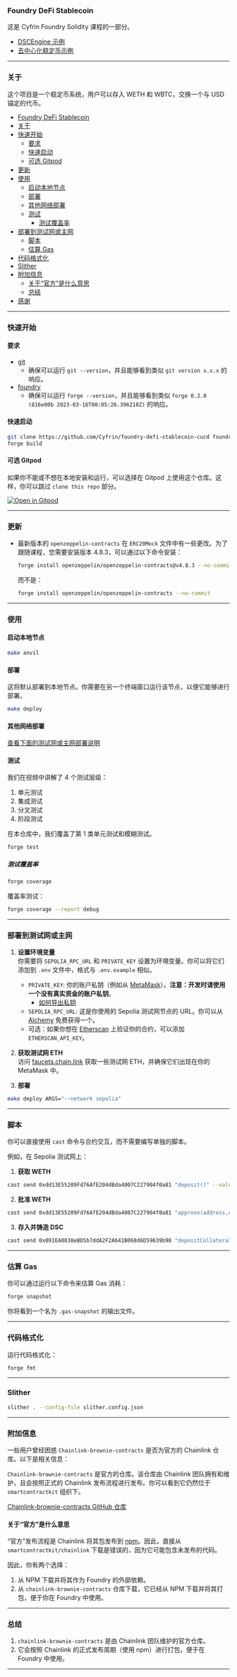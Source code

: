 ### Foundry DeFi Stablecoin

这是 Cyfrin Foundry Solidity 课程的一部分。

- [DSCEngine 示例](https://sepolia.etherscan.io/address/0x091ea0838ebd5b7dda2f2a641b068d6d59639b98#code)
- [去中心化稳定币示例](https://sepolia.etherscan.io/address/0xf30021646269007b0bdc0763fd736c6380602f2f#code)

---

### 关于

这个项目是一个稳定币系统，用户可以存入 WETH 和 WBTC，交换一个与 USD 锚定的代币。

- [Foundry DeFi Stablecoin](#foundry-defi-stablecoin)
- [关于](#about)
- [快速开始](#getting-started)
  - [要求](#requirements)
  - [快速启动](#quickstart)
  - [可选 Gitpod](#optional-gitpod)
- [更新](#updates)
- [使用](#usage)
  - [启动本地节点](#start-a-local-node)
  - [部署](#deploy)
  - [其他网络部署](#deploy---other-network)
  - [测试](#testing)
    - [测试覆盖率](#test-coverage)
- [部署到测试网或主网](#deployment-to-a-testnet-or-mainnet)
  - [脚本](#scripts)
  - [估算 Gas](#estimate-gas)
- [代码格式化](#formatting)
- [Slither](#slither)
- [附加信息](#additional-info)
  - [关于“官方”是什么意思](#lets-talk-about-what-official-means)
  - [总结](#summary)
- [感谢](#thank-you)

---

### 快速开始

#### 要求

- [git](https://git-scm.com/book/en/v2/Getting-Started-Installing-Git)
  - 确保可以运行 `git --version`，并且能够看到类似 `git version x.x.x` 的响应。
- [foundry](https://getfoundry.sh/)
  - 确保可以运行 `forge --version`，并且能够看到类似 `forge 0.2.0 (816e00b 2023-03-16T00:05:26.396218Z)` 的响应。

#### 快速启动

```bash
git clone https://github.com/Cyfrin/foundry-defi-stablecoin-cucd foundry-defi-stablecoin-cu
forge build
```

#### 可选 Gitpod

如果你不能或不想在本地安装和运行，可以选择在 Gitpod 上使用这个仓库。这样，你可以跳过 `clone this repo` 部分。

[![Open in Gitpod](https://gitpod.io/button/open-in-gitpod.svg)](https://gitpod.io/#github.com/PatrickAlphaC/foundry-smart-contract-lottery-cu)

---

### 更新

- 最新版本的 `openzeppelin-contracts` 在 `ERC20Mock` 文件中有一些更改。为了跟随课程，您需要安装版本 4.8.3，可以通过以下命令安装：

  ```bash
  forge install openzeppelin/openzeppelin-contracts@v4.8.3 --no-commit
  ```

  而不是：

  ```bash
  forge install openzeppelin/openzeppelin-contracts --no-commit
  ```

---

### 使用

#### 启动本地节点

```bash
make anvil
```

#### 部署

这将默认部署到本地节点。你需要在另一个终端窗口运行该节点，以便它能够进行部署。

```bash
make deploy
```

#### 其他网络部署

[查看下面的测试网或主网部署说明](#deployment-to-a-testnet-or-mainnet)

#### 测试

我们在视频中讲解了 4 个测试层级：

1. 单元测试
2. 集成测试
3. 分叉测试
4. 阶段测试

在本仓库中，我们覆盖了第 1 类单元测试和模糊测试。

```bash
forge test
```

##### 测试覆盖率

```bash
forge coverage
```

覆盖率测试：

```bash
forge coverage --report debug
```

---

### 部署到测试网或主网

1. **设置环境变量**  
   你需要将 `SEPOLIA_RPC_URL` 和 `PRIVATE_KEY` 设置为环境变量。你可以将它们添加到 `.env` 文件中，格式与 `.env.example` 相似。

   - `PRIVATE_KEY`: 你的账户私钥（例如从 [MetaMask](https://metamask.io/)）。**注意：开发时请使用一个没有真实资金的账户私钥**。
     - [如何导出私钥](https://metamask.zendesk.com/hc/en-us/articles/360015289632-How-to-Export-an-Account-Private-Key)
   - `SEPOLIA_RPC_URL`: 这是你使用的 Sepolia 测试网节点的 URL。你可以从 [Alchemy](https://alchemy.com/?a=673c802981) 免费获得一个。
   - 可选：如果你想在 [Etherscan](https://etherscan.io/) 上验证你的合约，可以添加 `ETHERSCAN_API_KEY`。

2. **获取测试网 ETH**  
   访问 [faucets.chain.link](https://faucets.chain.link/) 获取一些测试网 ETH，并确保它们出现在你的 MetaMask 中。

3. **部署**

```bash
make deploy ARGS="--network sepolia"
```

---

### 脚本

你可以直接使用 `cast` 命令与合约交互，而不需要编写单独的脚本。

例如，在 Sepolia 测试网上：

1. **获取 WETH**

```bash
cast send 0xdd13E55209Fd76AfE204dBda4007C227904f0a81 "deposit()" --value 0.1ether --rpc-url $SEPOLIA_RPC_URL --private-key $PRIVATE_KEY
```

2. **批准 WETH**

```bash
cast send 0xdd13E55209Fd76AfE204dBda4007C227904f0a81 "approve(address,uint256)" 0x091EA0838eBD5b7ddA2F2A641B068d6D59639b98 1000000000000000000 --rpc-url $SEPOLIA_RPC_URL --private-key $PRIVATE_KEY
```

3. **存入并铸造 DSC**

```bash
cast send 0x091EA0838eBD5b7ddA2F2A641B068d6D59639b98 "depositCollateralAndMintDsc(address,uint256,uint256)" 0xdd13E55209Fd76AfE204dBda4007C227904f0a81 100000000000000000 10000000000000000 --rpc-url $SEPOLIA_RPC_URL --private-key $PRIVATE_KEY
```

---

### 估算 Gas

你可以通过运行以下命令来估算 Gas 消耗：

```bash
forge snapshot
```

你将看到一个名为 `.gas-snapshot` 的输出文件。

---

### 代码格式化

运行代码格式化：

```bash
forge fmt
```

---

### Slither

```bash
slither . --config-file slither.config.json
```

---

### 附加信息

一些用户曾经困惑 `Chainlink-brownie-contracts` 是否为官方的 Chainlink 仓库。以下是相关信息：

`Chainlink-brownie-contracts` 是官方的仓库。该仓库由 Chainlink 团队拥有和维护，且会按照正式的 Chainlink 发布流程进行发布。你可以看到它仍然位于 `smartcontractkit` 组织下。

[Chainlink-brownie-contracts GitHub 仓库](https://github.com/smartcontractkit/chainlink-brownie-contracts)

#### 关于“官方”是什么意思

“官方”发布流程是 Chainlink 将其包发布到 [npm](https://www.npmjs.com/package/@chainlink/contracts)。因此，直接从 `smartcontractkit/chainlink` 下载是错误的，因为它可能包含未发布的代码。

因此，你有两个选择：

1. 从 NPM 下载并将其作为 Foundry 的外部依赖。
2. 从 `chainlink-brownie-contracts` 仓库下载，它已经从 NPM 下载并将其打包，便于你在 Foundry 中使用。

---

### 总结

1. `chainlink-brownie-contracts` 是由 Chainlink 团队维护的官方仓库。
2. 它会按照 Chainlink 的正式发布周期（使用 npm）进行打包，便于在 Foundry 中使用。

---

